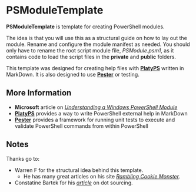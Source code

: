 PSModuleTemplate
========

**PSModuleTemplate** is template for creating PowerShell modules.  

The idea is that you will use this as a structural guide on how to lay out the module. Rename and configure the module manifest as needed. You should only have to rename the root script module file, *PSModule.psm1*, as it contains code to load the script files in the **private** and **public** folders.

This template was designed for creating help files with [**PlatyPS**](https://github.com/PowerShell/platyPS) written in MarkDown. It is also designed to use [**Pester**](https://github.com/pester/Pester) or testing.

## More Information

* **Microsoft** article on [*Understanding a Windows PowerShell Module*](https://msdn.microsoft.com/en-us/library/dd878324(v=vs.85).aspx)
* [**PlatyPS**](https://github.com/PowerShell/platyPS) provides a way to write PowerShell external help in MarkDown
* [**Pester**](https://github.com/pester/Pester) provides a framework for running unit tests to execute and validate PowerShell commands from within PowerShell

## Notes

Thanks go to:
* Warren F for the structural idea behind this template.  
  * He has many great articles on his site [*Rambling Cookie Monster*](http://ramblingcookiemonster.github.io).
* Constatine Bartek for his [*article*](https://becomelotr.wordpress.com/2017/02/13/expensive-dot-sourcing/) on dot sourcing.



